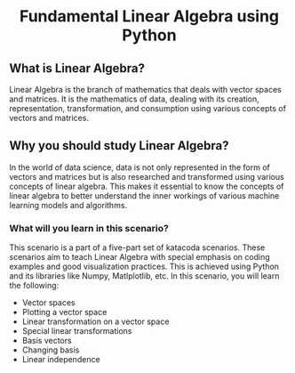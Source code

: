 # <p align="center">Fundamental Linear Algebra using Python</p>

## What is Linear Algebra?
Linear Algebra is the branch of mathematics that deals with vector spaces and matrices. It is the mathematics of data, dealing with its creation, representation, transformation, and consumption using various concepts of vectors and matrices.

## Why you should study Linear Algebra?
In the world of data science, data is not only represented in the form of vectors and matrices but is also researched and transformed using various concepts of linear algebra. This makes it essential to know the concepts of linear algebra to better understand the inner workings of various machine learning models and algorithms. 

### What will you learn in this scenario?
This scenario is a part of a five-part set of katacoda scenarios. These scenarios aim to teach Linear Algebra with special emphasis on coding examples and good visualization practices. This is achieved using Python and its libraries like Numpy, Matlplotlib, etc. In this scenario, you will learn the following:
* Vector spaces
* Plotting a vector space
* Linear transformation on a vector space
* Special linear transformations
* Basis vectors
* Changing basis
* Linear independence